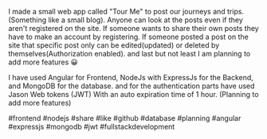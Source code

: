 I made a small web app called "Tour Me" to post our journeys and trips. (Something like a small blog). Anyone can look at the posts even if they aren't registered on the site. If someone wants to share their own posts they have to make an account by registering. If someone posted a post on the site that specific post only can be edited(updated) or deleted by themselves(Authorization enabled). and last but not least I am planning to add more features 😀


I have used Angular for Frontend, NodeJs with ExpressJs for the Backend, and MongoDB for the database. and for the authentication parts have used Jason Web tokens (JWT) With an auto expiration time of 1 hour. (Planning to add more features)


#frontend #nodejs #share #like #github #database #planning #angular #expressjs #mongodb #jwt  #fullstackdevelopment  
